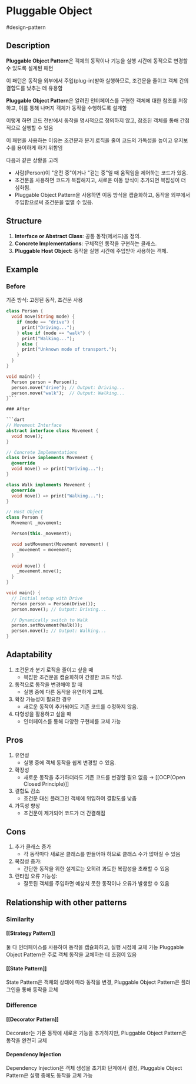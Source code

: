# Pluggable Object

#design-pattern

## Description

**Pluggable Object Pattern**은 객체의 동작이나 기능을 실행 시간에 동적으로 변경할 수 있도록 설계된 패턴

이 패턴은 동작을 외부에서 주입(plug-in)받아 실행하므로, 조건문을 줄이고 객체 간의 결합도를 낮추는 데 유용함

**Pluggable Object Pattern**은 알려진 인터페이스를 구현한 객체에 대한 참조를 저장하고, 이를 통해 나머지 객체가 동작을 수행하도록 설계함

이렇게 하면 코드 전반에서 동작을 명시적으로 정의하지 않고, 참조된 객체를 통해 간접적으로 실행할 수 있음

이 패턴을 사용하는 이유는 조건문과 분기 로직을 줄여 코드의 가독성을 높이고 유지보수를 용이하게 하기 위함임

다음과 같은 상황을 고려

- 사람(Person)이 "운전 중"이거나 "걷는 중"일 때 움직임을 제어하는 코드가 있음.
- 조건문을 사용하면 코드가 복잡해지고, 새로운 이동 방식이 추가되면 복잡성이 더 심화됨.
- Pluggable Object Pattern을 사용하면 이동 방식을 캡슐화하고, 동작을 외부에서 주입함으로써 조건문을 없앨 수 있음.

## Structure

1. **Interface or Abstract Class**: 공통 동작(메서드)을 정의.
2. **Concrete Implementations**: 구체적인 동작을 구현하는 클래스.
3. **Pluggable Host Object**: 동작을 실행 시간에 주입받아 사용하는 객체.

## Example

### Before

기존 방식: 고정된 동작, 조건문 사용

```dart
class Person {
  void move(String mode) {
    if (mode == "drive") {
      print("Driving...");
    } else if (mode == "walk") {
      print("Walking...");
    } else {
      print("Unknown mode of transport.");
    }
  }
}

void main() {
  Person person = Person();
  person.move("drive"); // Output: Driving...
  person.move("walk");  // Output: Walking...
}```

### After

```dart
// Movement Interface
abstract interface class Movement {
  void move();
}

// Concrete Implementations
class Drive implements Movement {
  @override
  void move() => print("Driving...");
}

class Walk implements Movement {
  @override
  void move() => print("Walking...");
}

// Host Object
class Person {
  Movement _movement;

  Person(this._movement);

  void setMovement(Movement movement) {
    _movement = movement;
  }

  void move() {
    _movement.move();
  }
}

void main() {
  // Initial setup with Drive
  Person person = Person(Drive());
  person.move(); // Output: Driving...

  // Dynamically switch to Walk
  person.setMovement(Walk());
  person.move(); // Output: Walking...
}
```

## Adaptability

1. 조건문과 분기 로직을 줄이고 싶을 때
   - 복잡한 조건문을 캡슐화하여 간결한 코드 작성.
2. 동적으로 동작을 변경해야 할 때
   - 실행 중에 다른 동작을 유연하게 교체.
3. 확장 가능성이 필요한 경우
   - 새로운 동작이 추가되어도 기존 코드를 수정하지 않음.
4. 다형성을 활용하고 싶을 때
   - 인터페이스를 통해 다양한 구현체를 교체 가능

## Pros

1. 유연성
   - 실행 중에 객체 동작을 쉽게 변경할 수 있음.
2. 확장성
   - 새로운 동작을 추가하더라도 기존 코드를 변경할 필요 없음 → [[OCP(Open Closed Principle)]]
3. 결합도 감소
   - 조건문 대신 플러그인 객체에 위임하여 결합도를 낮춤
4. 가독성 향상
   - 조건문이 제거되어 코드가 더 간결해짐

## Cons

1. 추가 클래스 증가
   - 각 동작마다 새로운 클래스를 만들어야 하므로 클래스 수가 많아질 수 있음
2. 복잡성 증가:
   - 간단한 동작을 위한 설계로는 오히려 과도한 복잡성을 초래할 수 있음
3. 런타임 오류 가능성:
   - 잘못된 객체를 주입하면 예상치 못한 동작이나 오류가 발생할 수 있음

## Relationship with other patterns

### Similarity

#### [[Strategy Pattern]]

둘 다 인터페이스를 사용하여 동작을 캡슐화하고, 실행 시점에 교체 가능
Pluggable Object Pattern은 주로 객체 동작을 교체하는 데 초점이 있음

#### [[State Pattern]]

State Pattern은 객체의 상태에 따라 동작을 변경, Pluggable Object Pattern은 플러그인을 통해 동작을 교체

### Difference

#### [[Decorator Pattern]]

Decorator는 기존 동작에 새로운 기능을 추가하지만, Pluggable Object Pattern은 동작을 완전히 교체

#### Dependency Injection

Dependency Injection은 객체 생성을 초기화 단계에서 결정, Pluggable Object Pattern은 실행 중에도 동작을 교체 가능
